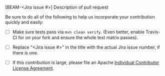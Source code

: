 [BEAM-<Jira issue #>] Description of pull request

Be sure to do all of the following to help us incorporate your contribution
quickly and easily:

 - [ ] Make sure tests pass via `mvn clean verify`. (Even better, enable 
       Travis-CI for on your fork and ensure the whole test matrix passes).
 - [ ] Replace "<Jira issue #>" in the title with the actual Jira issue 
       number, if there is one.
 - [ ] If this contribution is large, please file an Apache
       [Individual Contributor License Agreement](https://www.apache.org/licenses/icla.txt).
       
